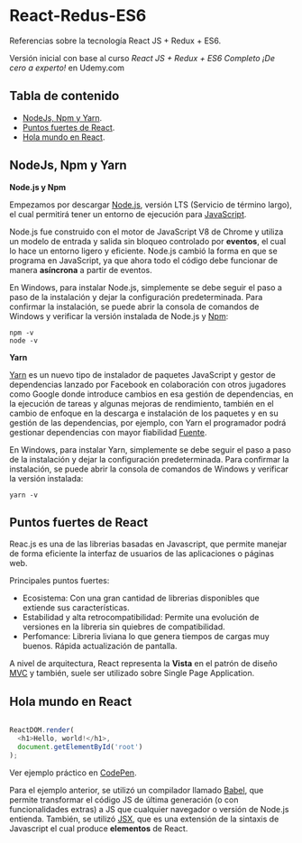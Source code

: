 # React-Redus-ES6

Referencias sobre la tecnología React JS + Redux + ES6.

Versión inicial con base al curso *React JS + Redux + ES6 Completo ¡De cero a experto!* en Udemy.com

## Tabla de contenido

- [NodeJs, Npm y Yarn](#NodeJs,-Npm-y-Yarn).
- [Puntos fuertes de React](#Puntos-fuertes-de-React).
- [Hola mundo en React](#Hola-mundo-en-React).

## NodeJs, Npm y Yarn

**Node.js y Npm**

Empezamos por descargar [Node.js](https://nodejs.org/es/), versión LTS (Servicio de término largo), el cual permitirá tener un entorno de ejecución para [JavaScript](https://es.wikipedia.org/wiki/JavaScript). 

Node.js fue construido con el motor de JavaScript V8 de Chrome y utiliza un modelo de entrada y salida sin bloqueo controlado por **eventos**, el cual lo hace un entorno ligero y eficiente. Node.js cambió la forma en que se programa en JavaScript, ya que ahora todo el código debe funcionar de manera **asíncrona** a partir de eventos.

En Windows, para instalar Node.js, simplemente se debe seguir el paso a paso de la instalación y dejar la configuración predeterminada. Para confirmar la instalación, se puede abrir la consola de comandos de Windows y verificar la versión instalada de Node.js y [Npm](https://es.wikipedia.org/wiki/Npm):

```
npm -v
node -v
```

**Yarn**

[Yarn](https://yarnpkg.com/en/docs/install#windows-stable) es un nuevo tipo de instalador de paquetes JavaScript y gestor de dependencias lanzado por Facebook en colaboración con otros jugadores como Google donde introduce cambios en esa gestión de dependencias, en la ejecución de tareas y algunas mejoras de rendimiento, también en el cambio de enfoque en la descarga e instalación de los paquetes y en su gestión de las dependencias, por ejemplo, con Yarn el programador podrá gestionar dependencias con mayor fiabilidad [Fuente](https://es.wikipedia.org/wiki/Yarn_(Facebook)).

En Windows, para instalar Yarn, simplemente se debe seguir el paso a paso de la instalación y dejar la configuración predeterminada. Para confirmar la instalación, se puede abrir la consola de comandos de Windows y verificar la versión instalada:

```
yarn -v
```

## Puntos fuertes de React

Reac.js es una de las librerias basadas en Javascript, que permite manejar de forma eficiente la interfaz de usuarios de las aplicaciones o páginas web.

Principales puntos fuertes:

- Ecosistema: Con una gran cantidad de librerias disponibles que extiende sus características.
- Estabilidad y alta retrocompatibilidad: Permite una evolución de versiones en la libreria sin quiebres de compatibilidad.
- Perfomance: Libreria liviana lo que genera tiempos de cargas muy buenos. Rápida actualización de pantalla.

A nivel de arquitectura, React representa la **Vista** en el patrón de diseño [MVC](https://es.wikipedia.org/wiki/Modelo%E2%80%93vista%E2%80%93controlador) y también, suele ser utilizado sobre Single Page Application.

## Hola mundo en React

```js

ReactDOM.render(
  <h1>Hello, world!</h1>,
  document.getElementById('root')
);

```

Ver ejemplo práctico en [CodePen](https://es.reactjs.org/redirect-to-codepen/hello-world).

Para el ejemplo anterior, se utilizó un compilador llamado [Babel](https://babeljs.io/), que permite transformar el código JS de última generación (o con funcionalidades extras) a JS que cualquier navegador o versión de Node.js entienda. También, se utilizó [JSX](https://es.reactjs.org/docs/introducing-jsx.html), que es una extensión de la sintaxis de Javascript el cual produce **elementos** de React.